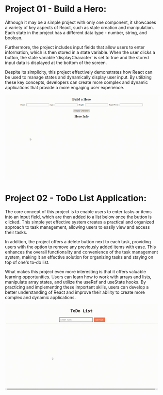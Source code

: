 # Project 01 - Build a Hero:

Although it may be a simple project with only one component, it showcases a variety of key aspects of React, such as state creation and manipulation. Each state in the project has a different data type - number, string, and boolean.

Furthermore, the project includes input fields that allow users to enter information, which is then stored in a state variable. When the user clicks a button, the state variable 'displayCharacter' is set to true and the stored input data is displayed at the bottom of the screen.

Despite its simplicity, this project effectively demonstrates how React can be used to manage states and dynamically display user input. By utilizing these key concepts, developers can create more complex and dynamic applications that provide a more engaging user experience.

![](https://github.com/Clara-Pacheco/Learn-React-By-Building-5-Projects/blob/main/Project%202%20-%20ToDo%20List%20Application/ToDo%20List%20Application/src/assets/hero_preview.gif)



# Project 02 - ToDo List Application:

The core concept of this project is to enable users to enter tasks or items into an input field, which are then added to a list below once the button is clicked. This simple yet effective system creates a practical and organized approach to task management, allowing users to easily view and access their tasks.

In addition, the project offers a delete button next to each task, providing users with the option to remove any previously added items with ease. This enhances the overall functionality and convenience of the task management system, making it an effective solution for organizing tasks and staying on top of one's to-do list.

What makes this project even more interesting is that it offers valuable learning opportunities. Users can learn how to work with arrays and lists, manipulate array states, and utilize the useRef and useState hooks. By practicing and implementing these important skills, users can develop a better understanding of React and improve their ability to create more complex and dynamic applications.

![todolist preview](https://github.com/Clara-Pacheco/Learn-React-By-Building-5-Projects/blob/main/Project%202%20-%20ToDo%20List%20Application/ToDo%20List%20Application/src/assets/todolist_preview.gif)